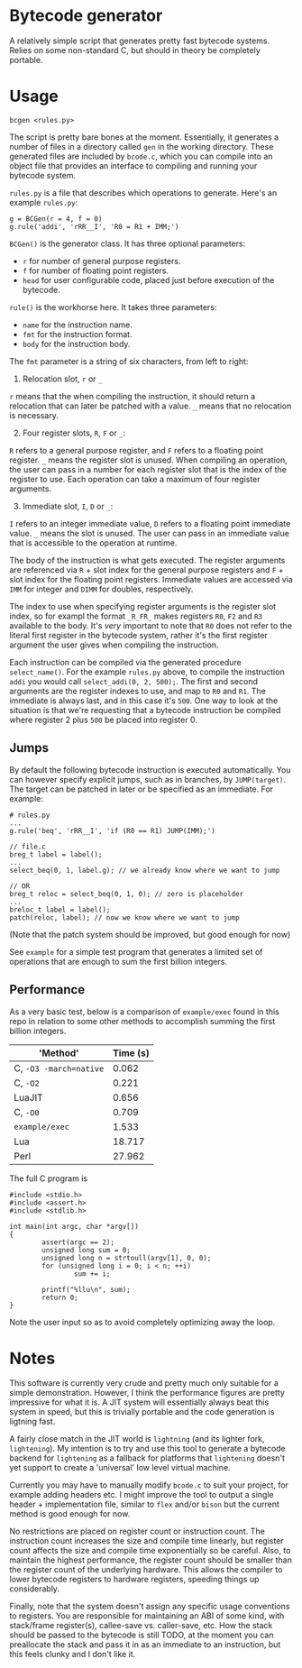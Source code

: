 # Bytecode generator

A relatively simple script that generates pretty fast bytecode systems.
Relies on some non-standard C, but should in theory be completely portable.

# Usage

```
bcgen <rules.py>
```

The script is pretty bare bones at the moment. Essentially, it generates a number of
files in a directory called `gen` in the working directory. These generated files are
included by `bcode.c`, which you can compile into an object file that provides an
interface to compiling and running your bytecode system.

`rules.py` is a file that describes which operations to generate.
Here's an example `rules.py`:
```
g = BCGen(r = 4, f = 0)
g.rule('addi', 'rRR__I', 'R0 = R1 + IMM;')
```

`BCGen()` is the generator class. It has three optional parameters:
+ `r` for number of general purpose registers.
+ `f` for number of floating point registers.
+ `head` for user configurable code, placed just before execution of the bytecode.

`rule()` is the workhorse here. It takes three parameters:
+ `name` for the instruction name.
+ `fmt` for the instruction format.
+ `body` for the instruction body.

The `fmt` parameter is a string of six characters, from left to right:

1) Relocation slot, `r` or `_`

`r` means that the when compiling the instruction, it should return a relocation that can
later be patched with a value. `_` means that no relocation is necessary.

2) Four register slots, `R`, `F` or `_`:

`R` refers to a general purpose register, and `F` refers to a floating point register.
`_` means the register slot is unused. When compiling an operation, the user can pass
in a number for each register slot that is the index of the register to use. Each
operation can take a maximum of four register arguments.

3) Immediate slot, `I`, `D` or `_`:

`I` refers to an integer immediate value, `D` refers to a floating point immediate value.
`_` means the slot is unused. The user can pass in an immediate value that is accessible
to the operation at runtime.

The body of the instruction is what gets executed. The register arguments are referenced
via `R` + slot index for the general purpose registers and `F` + slot index for the
floating point registers. Immediate values are accessed via `IMM` for integer and `DIMM`
for doubles, respectively.

The index to use when specifying register arguments is the register slot index, so for
exampl the format `_R_FR_` makes registers `R0`, `F2` and `R3` available to the body.
It's *very* important to note that `R0` does not refer to the literal first register in
the bytecode system, rather it's the first register argument the user gives when
compiling the instruction.

Each instruction can be compiled via the generated procedure `select_name()`. For the
example `rules.py` above, to compile the instruction `addi` you would call
`select_addi(0, 2, 500);`. The first and second arguments are the register indexes to
use, and map to `R0` and `R1`. The immediate is always last, and in this case it's
`500`. One way to look at the situation is that we're requesting that a bytecode
instruction be compiled where register 2 plus `500` be placed into register 0.

## Jumps

By default the following bytecode instruction is executed automatically. You can however
specify explicit jumps, such as in branches, by `JUMP(target)`. The target can be patched
in later or be specified as an immediate. For example:
```
# rules.py
...
g.rule('beq', 'rRR__I', 'if (R0 == R1) JUMP(IMM);')
```
```
// file.c
breg_t label = label();
...
select_beq(0, 1, label.g); // we already know where we want to jump

// OR
breg_t reloc = select_beq(0, 1, 0); // zero is placeholder
...
breloc_t label = label();
patch(reloc, label); // now we know where we want to jump
```

(Note that the patch system should be improved, but good enough for now)

See `example` for a simple test program that generates a limited set of operations
that are enough to sum the first billion integers.

## Performance

As a very basic test, below is a comparison of `example/exec` found in this repo 
in relation to some other methods to accomplish summing the first billion integers.

| 'Method'               | Time (s) |
|------------------------|----------|
| C, `-O3 -march=native` | 0.062    |
| C, `-O2`               | 0.221    |
| LuaJIT                 | 0.656    |
| C, `-O0`               | 0.709    |
| `example/exec`         | 1.533    |
| Lua                    | 18.717   |
| Perl                   | 27.962   |

The full C program is
```{C}
#include <stdio.h>
#include <assert.h>
#include <stdlib.h>

int main(int argc, char *argv[])
{
        assert(argc == 2);
        unsigned long sum = 0;
        unsigned long n = strtoull(argv[1], 0, 0);
        for (unsigned long i = 0; i < n; ++i)
                sum += i;

        printf("%llu\n", sum);
        return 0;
}
```

Note the user input so as to avoid completely optimizing away the loop.

# Notes

This software is currently very crude and pretty much only suitable for a
simple demonstration. However, I think the performance figures are
pretty impressive for what it is. A JIT system will essentially always
beat this system in speed, but this is trivially portable and the
code generation is ligtning fast.

A fairly close match in the JIT world is `lightning` (and its lighter fork,
`lightening`). My intention is to try and use this tool to generate a bytecode
backend for `lightening` as a fallback for platforms that `lightening` doesn't
yet support to create a 'universal' low level virtual machine.

Currently you may have to manually modify `bcode.c` to suit your project,
for example adding headers etc. I might improve the tool to output a single
header + implementation file, similar to `flex` and/or `bison` but the current
method is good enough for now.

No restrictions are placed on register count or instruction count.
The instruction count increases the size and compile time linearly, but register
count affects the size and compile time exponentially so be careful.
Also, to maintain the highest performance, the register count should be
smaller than the register count of the underlying hardware. This allows
the compiler to lower bytecode registers to hardware registers, speeding things
up considerably.

Finally, note that the system doesn't assign any specific usage conventions
to registers. You are responsible for maintaining an ABI of some kind, with
stack/frame register(s), callee-save vs. caller-save, etc. How the stack should
be passed to the bytecode is still TODO, at the moment you can preallocate the
stack and pass it in as an immediate to an instruction, but this feels clunky
and I don't like it.
